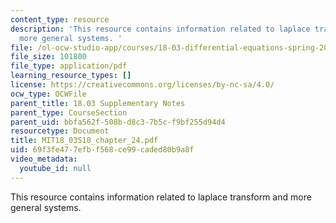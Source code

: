 ```yaml
---
content_type: resource
description: 'This resource contains information related to laplace transform and
  more general systems. '
file: /ol-ocw-studio-app/courses/18-03-differential-equations-spring-2010/69f3fe477efbf568ce99caded80b9a8f_MIT18_03S10_chapter_24.pdf
file_size: 101800
file_type: application/pdf
learning_resource_types: []
license: https://creativecommons.org/licenses/by-nc-sa/4.0/
ocw_type: OCWFile
parent_title: 18.03 Supplementary Notes
parent_type: CourseSection
parent_uid: bbfa562f-508b-d8c3-7b5c-f9bf255d94d4
resourcetype: Document
title: MIT18_03S10_chapter_24.pdf
uid: 69f3fe47-7efb-f568-ce99-caded80b9a8f
video_metadata:
  youtube_id: null
---
```

This resource contains information related to laplace transform and more general systems. 
